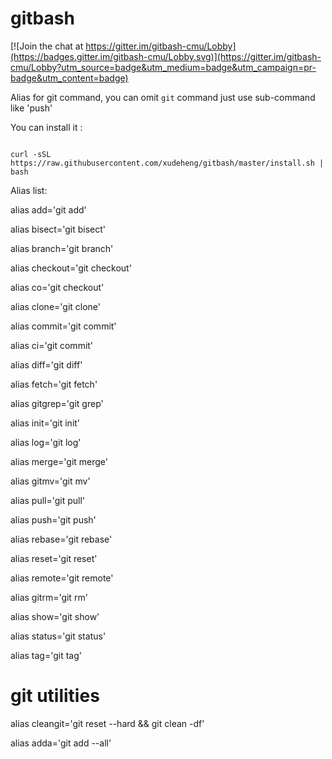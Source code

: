 # gitbash

[![Join the chat at https://gitter.im/gitbash-cmu/Lobby](https://badges.gitter.im/gitbash-cmu/Lobby.svg)](https://gitter.im/gitbash-cmu/Lobby?utm_source=badge&utm_medium=badge&utm_campaign=pr-badge&utm_content=badge)

Alias for git command, you can omit `git` command just use sub-command like 'push'

You can install it :

```

curl -sSL https://raw.githubusercontent.com/xudeheng/gitbash/master/install.sh | bash

```

Alias list:

alias add='git add'

alias bisect='git bisect'

alias branch='git branch'

alias checkout='git checkout'

alias co='git checkout'

alias clone='git clone'

alias commit='git commit'

alias ci='git commit'

alias diff='git diff'

alias fetch='git fetch'

alias gitgrep='git grep'

alias init='git init'

alias log='git log'

alias merge='git merge'

alias gitmv='git mv'

alias pull='git pull'

alias push='git push'

alias rebase='git rebase'

alias reset='git reset'

alias remote='git remote'

alias gitrm='git rm'

alias show='git show'

alias status='git status'

alias tag='git tag'

# git utilities

alias cleangit='git reset --hard && git clean -df'

alias adda='git add --all'

